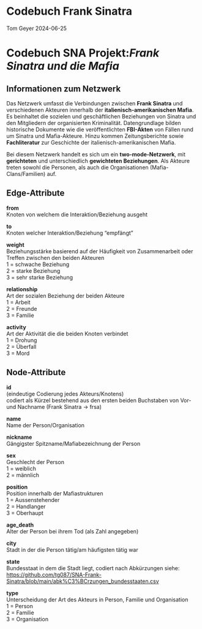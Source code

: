 Codebuch Frank Sinatra
================
Tom Geyer
2024-06-25

# Codebuch SNA Projekt:*Frank Sinatra und die Mafia*

## Informationen zum Netzwerk

Das Netzwerk umfasst die Verbindungen zwischen **Frank Sinatra** und
verschiedenen Akteuren innerhalb der **italienisch-amerikanischen
Mafia**. Es beinhaltet die sozielen und geschäftlichen Beziehungen von
Sinatra und den Mitgliedern der organisierten Kriminalität.
Datengrundlage bilden historische Dokumente wie die veröffentlichten
**FBI-Akten** von Fällen rund um Sinatra und Mafia-Akteure. Hinzu kommen
Zeitungsberichte sowie **Fachliteratur** zur Geschichte der
italienisch-amerikanischen Mafia.

Bei diesem Netzwerk handelt es sich um ein **two-mode-Netzwerk**, mit
**gerichteten** und unterschiedlich **gewichteten Beziehungen**. Als
Akteure treten sowohl die Personen, als auch die Organisationen
(Mafia-Clans/Familien) auf.

## Edge-Attribute

**from**  
Knoten von welchem die Interaktion/Beziehung ausgeht

**to**  
Knoten welcher Interaktion/Beziehung “empfängt”

**weight**  
Beziehungsstärke basierend auf der Häufigkeit von Zusammenarbeit oder
Treffen zwischen den beiden Akteuren  
1 = schwache Beziehung  
2 = starke Beziehung  
3 = sehr starke Beziehung  

**relationship**  
Art der sozialen Beziehung der beiden Akteure  
1 = Arbeit  
2 = Freunde  
3 = Familie

**activity**  
Art der Aktivität die die beiden Knoten verbindet  
1 = Drohung  
2 = Überfall  
3 = Mord

## Node-Attribute

**id**  
(eindeutige Codierung jedes Akteurs/Knotens)  
codiert als Kürzel bestehend aus den ersten beiden Buchstaben von Vor-
und Nachname (Frank Sinatra -\> frsa)

**name**  
Name der Person/Organisation

**nickname**  
Gängigster Spitzname/Mafiabezeichnung der Person

**sex**  
Geschlecht der Person  
1 = weiblich  
2 = männlich

**position**  
Position innerhalb der Mafiastrukturen  
1 = Aussenstehender  
2 = Handlanger  
3 = Oberhaupt

**age_death**  
Alter der Person bei ihrem Tod (als Zahl angegeben)

**city**  
Stadt in der die Person tätig/am häufigsten tätig war

**state**  
Bundesstaat in dem die Stadt liegt, codiert nach Abkürzungen siehe:  
<https://github.com/tg087/SNA-Frank-Sinatra/blob/main/abk%C3%BCrzungen_bundesstaaten.csv>

**type**  
Unterscheidung der Art des Akteurs in Person, Familie und Organisation  
1 = Person  
2 = Familie  
3 = Organisation
